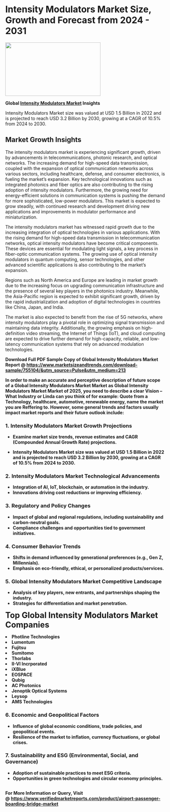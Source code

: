 <H1>Intensity Modulators Market Size, Growth and Forecast from 2024 - 2031</H1><img class="aligncenter size-medium wp-image-584254" src="https://thirdeyenews.in/wp-content/uploads/2024/09/Global-Market-Research-300x168.jpeg" alt="" width="300" height="168" /><p><strong>Global&nbsp;<a href="https://www.marketsizeandtrends.com/download-sample/755104/&amp;utm_source=Pulse&amp;utm_medium=213">Intensity Modulators Market</a> Insights</strong></p><p>Intensity Modulators Market size was valued at USD 1.5 Billion in 2022 and is projected to reach USD 3.2 Billion by 2030, growing at a CAGR of 10.5% from 2024 to 2030.</p><p><h2>Market Growth Insights</h2> <p>The intensity modulators market is experiencing significant growth, driven by advancements in telecommunications, photonic research, and optical networks. The increasing demand for high-speed data transmission, coupled with the expansion of optical communication networks across various sectors, including healthcare, defense, and consumer electronics, is fueling the market’s expansion. Key technological innovations such as integrated photonics and fiber optics are also contributing to the rising adoption of intensity modulators. Furthermore, the growing need for energy-efficient solutions in communication systems is pushing the demand for more sophisticated, low-power modulators. This market is expected to grow steadily, with continued research and development driving new applications and improvements in modulator performance and miniaturization.</p> <p><strong></strong></p> <p>The intensity modulators market has witnessed rapid growth due to the increasing integration of optical technologies in various applications. With the rising demand for high-speed data transmission in telecommunication networks, optical intensity modulators have become critical components. These devices are essential for modulating light signals, a key process in fiber-optic communication systems. The growing use of optical intensity modulators in quantum computing, sensor technologies, and other advanced scientific applications is also contributing to the market’s expansion.</p> <p>Regions such as North America and Europe are leading in market growth due to the increasing focus on upgrading communication infrastructure and the presence of several key players in the photonics industry. Meanwhile, the Asia-Pacific region is expected to exhibit significant growth, driven by the rapid industrialization and adoption of digital technologies in countries like China, Japan, and India.</p> <p>The market is also expected to benefit from the rise of 5G networks, where intensity modulators play a pivotal role in optimizing signal transmission and maintaining data integrity. Additionally, the growing emphasis on high-definition video streaming, the Internet of Things (IoT), and cloud computing are expected to drive further demand for high-capacity, reliable, and low-latency communication systems that rely on advanced modulation technologies.</p> <p><strong></p><p><span class=""><strong>Download Full PDF Sample Copy of Global Intensity Modulators Market Report</strong> @ <a href="https://www.marketsizeandtrends.com/download-sample/755104/&amp;utm_source=Pulse&amp;utm_medium=213" target="_blank">https://www.marketsizeandtrends.com/download-sample/755104/&amp;utm_source=Pulse&amp;utm_medium=213</a></span></p><p>In order to make an accurate and perceptive description of future scope of a Global&nbsp;Intensity Modulators Market Market as Global&nbsp;Intensity Modulators Market Market of 2025, you need to describe a clear Vision &ndash; What Industry or Linda can you think of for example: Quote from a Technology, healthcare, automotive, renewable energy, name the market you are Reffering to. However, some general trends and factors usually impact market reports and their future outlook include:</p><h3>1.&nbsp;<strong>Intensity Modulators Market Growth Projections</strong></h3><ul><li>Examine market size trends, revenue estimates and CAGR (Compounded Annual Growth Rate) projections.</li><li><p>Intensity Modulators Market size was valued at USD 1.5 Billion in 2022 and is projected to reach USD 3.2 Billion by 2030, growing at a CAGR of 10.5% from 2024 to 2030.</p></li></ul><h3>2.&nbsp;<strong>Intensity Modulators Market Technological Advancements</strong></h3><ul><li>Integration of AI, IoT, blockchain, or automation in the industry.</li><li>Innovations driving cost reductions or improving efficiency.</li></ul><h3>3.&nbsp;<strong>Regulatory and Policy Changes</strong></h3><ul><li>Impact of global and regional regulations, including sustainability and carbon-neutral goals.</li><li>Compliance challenges and opportunities tied to government initiatives.</li></ul><h3>4.&nbsp;<strong>Consumer Behavior Trends</strong></h3><ul><li>Shifts in demand influenced by generational preferences (e.g., Gen Z, Millennials).</li><li>Emphasis on eco-friendly, ethical, or personalized products/services.</li></ul><h3>5.&nbsp;<strong>Global Intensity Modulators Market Competitive Landscape</strong></h3><ul><li>Analysis of key players, new entrants, and partnerships shaping the industry.</li><li>Strategies for differentiation and market penetration.</li></ul><p data-pm-slice="1 1 []"><span style="color: inherit; font-family: inherit; font-size: 25px;">Top Global Intensity Modulators Market Companies</span></p><div class="" data-test-id=""><p><li>Photline Technologies</li><li> Lumentum</li><li> Fujitsu</li><li> Sumitomo</li><li> Thorlabs</li><li> II-VI Incrporated</li><li> iXBlue</li><li> EOSPACE</li><li> Qubig</li><li> AC Photonics</li><li> Jenoptik Optical Systems</li><li> Leysop</li><li> AMS Technologies</li></p></div><h3>6.&nbsp;<strong>Economic and Geopolitical Factors</strong></h3><ul><li>Influence of global economic conditions, trade policies, and geopolitical events.</li><li>Resilience of the market to inflation, currency fluctuations, or global crises.</li></ul><h3>7.&nbsp;<strong>Sustainability and ESG (Environmental, Social, and Governance)</strong></h3><ul><li>Adoption of sustainable practices to meet ESG criteria.</li><li>Opportunities in green technologies and circular economy principles.</li></ul><h2><strong style="font-size: 14px;">For More Information or Query, Visit @&nbsp;</strong><a style="background-color: #ffffff; font-size: 14px;" href="https://www.marketsizeandtrends.com/report/intensity-modulators-market/" target="_blank">https://www.verifiedmarketreports.com/product/airport-passenger-boarding-bridge-market</a></h2>
